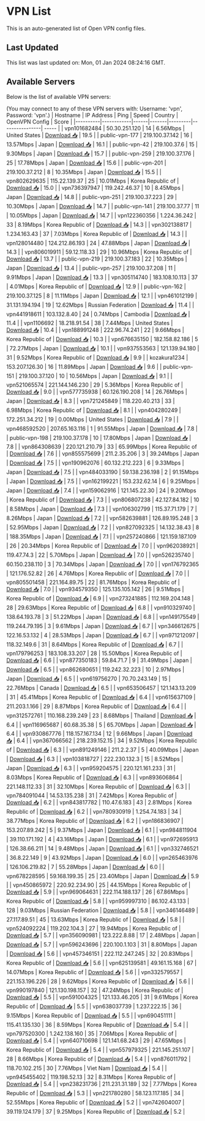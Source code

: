 # VPN List

This is an auto-generated list of Open VPN config files.

## Last Updated

This list was last updated on: Mon, 01 Jan 2024 08:24:16 GMT.

## Available Servers

Below is the list of available VPN servers:

(You may connect to any of these VPN servers with: Username: 'vpn', Password: 'vpn'.)
| Hostname | IP Address | Ping | Speed | Country | OpenVPN Config | Score |
|----------|------------|------|-------|---------|----------------| ----- |
| vpn101682484 | 50.30.251.120 | 14 | 6.56Mbps | United States | [Download 📥](./configs/server_0_US.ovpn) | 19.5 |
| public-vpn-177 | 219.100.37.142 | 16 | 13.57Mbps | Japan | [Download 📥](./configs/server_1_JP.ovpn) | 16.1 |
| public-vpn-42 | 219.100.37.6 | 15 | 9.30Mbps | Japan | [Download 📥](./configs/server_2_JP.ovpn) | 15.7 |
| public-vpn-259 | 219.100.37.176 | 25 | 17.78Mbps | Japan | [Download 📥](./configs/server_3_JP.ovpn) | 15.6 |
| public-vpn-201 | 219.100.37.212 | 8 | 10.35Mbps | Japan | [Download 📥](./configs/server_4_JP.ovpn) | 15.5 |
| vpn802629635 | 115.22.139.37 | 25 | 10.01Mbps | Korea Republic of | [Download 📥](./configs/server_5_KR.ovpn) | 15.0 |
| vpn736397947 | 119.242.46.37 | 10 | 8.45Mbps | Japan | [Download 📥](./configs/server_6_JP.ovpn) | 14.8 |
| public-vpn-251 | 219.100.37.223 | 29 | 10.30Mbps | Japan | [Download 📥](./configs/server_7_JP.ovpn) | 14.7 |
| public-vpn-141 | 219.100.37.77 | 11 | 10.05Mbps | Japan | [Download 📥](./configs/server_8_JP.ovpn) | 14.7 |
| vpn122360356 | 1.224.36.242 | 33 | 8.19Mbps | Korea Republic of | [Download 📥](./configs/server_9_KR.ovpn) | 14.3 |
| vpn302138817 | 1.234.163.43 | 37 | 7.03Mbps | Korea Republic of | [Download 📥](./configs/server_10_KR.ovpn) | 14.3 |
| vpn128014480 | 124.212.86.193 | 24 | 47.88Mbps | Japan | [Download 📥](./configs/server_11_JP.ovpn) | 14.3 |
| vpn806019911 | 59.12.118.33 | 29 | 10.96Mbps | Korea Republic of | [Download 📥](./configs/server_12_KR.ovpn) | 13.7 |
| public-vpn-219 | 219.100.37.183 | 22 | 10.35Mbps | Japan | [Download 📥](./configs/server_13_JP.ovpn) | 13.4 |
| public-vpn-257 | 219.100.37.208 | 11 | 9.91Mbps | Japan | [Download 📥](./configs/server_14_JP.ovpn) | 13.3 |
| vpn305114740 | 183.108.10.113 | 37 | 4.01Mbps | Korea Republic of | [Download 📥](./configs/server_15_KR.ovpn) | 12.9 |
| public-vpn-162 | 219.100.37.125 | 8 | 11.11Mbps | Japan | [Download 📥](./configs/server_16_JP.ovpn) | 12.1 |
| vpn461012199 | 31.131.194.194 | 19 | 12.62Mbps | Russian Federation | [Download 📥](./configs/server_17_RU.ovpn) | 11.4 |
| vpn441918611 | 103.132.8.40 | 24 | 0.74Mbps | Cambodia | [Download 📥](./configs/server_18_KH.ovpn) | 11.4 |
| vpn1106692 | 18.218.91.54 | 38 | 7.44Mbps | United States | [Download 📥](./configs/server_19_US.ovpn) | 10.4 |
| vpn188991248 | 222.96.74.241 | 22 | 9.66Mbps | Korea Republic of | [Download 📥](./configs/server_20_KR.ovpn) | 10.3 |
| vpn676635150 | 182.158.82.186 | 5 | 72.27Mbps | Japan | [Download 📥](./configs/server_21_JP.ovpn) | 10.1 |
| vpn937553563 | 121.139.94.180 | 31 | 9.52Mbps | Korea Republic of | [Download 📥](./configs/server_22_KR.ovpn) | 9.9 |
| kozakura1234 | 153.207.126.30 | 16 | 11.89Mbps | Japan | [Download 📥](./configs/server_23_JP.ovpn) | 9.6 |
| public-vpn-151 | 219.100.37.120 | 10 | 10.56Mbps | Japan | [Download 📥](./configs/server_24_JP.ovpn) | 9.1 |
| vpn521065574 | 221.144.146.230 | 29 | 5.36Mbps | Korea Republic of | [Download 📥](./configs/server_25_KR.ovpn) | 9.0 |
| vpn577735938 | 60.126.190.208 | 14 | 26.76Mbps | Japan | [Download 📥](./configs/server_26_JP.ovpn) | 8.3 |
| vpn721245849 | 118.220.40.213 | 33 | 6.98Mbps | Korea Republic of | [Download 📥](./configs/server_27_KR.ovpn) | 8.1 |
| vpn404280249 | 172.251.34.212 | 19 | 0.00Mbps | United States | [Download 📥](./configs/server_28_US.ovpn) | 7.9 |
| vpn468592520 | 207.65.163.116 | 1 | 91.55Mbps | Japan | [Download 📥](./configs/server_29_JP.ovpn) | 7.8 |
| public-vpn-198 | 219.100.37.178 | 10 | 17.80Mbps | Japan | [Download 📥](./configs/server_30_JP.ovpn) | 7.8 |
| vpn864308639 | 220.121.210.79 | 33 | 65.99Mbps | Korea Republic of | [Download 📥](./configs/server_31_KR.ovpn) | 7.6 |
| vpn855575699 | 211.2.35.206 | 3 | 39.24Mbps | Japan | [Download 📥](./configs/server_32_JP.ovpn) | 7.5 |
| vpn190962076 | 60.132.212.223 | 6 | 9.33Mbps | Japan | [Download 📥](./configs/server_33_JP.ovpn) | 7.5 |
| vpn484033190 | 59.138.236.198 | 2 | 91.15Mbps | Japan | [Download 📥](./configs/server_34_JP.ovpn) | 7.5 |
| vpn162199221 | 153.232.62.14 | 6 | 9.25Mbps | Japan | [Download 📥](./configs/server_35_JP.ovpn) | 7.4 |
| vpn159062916 | 121.145.22.30 | 24 | 9.20Mbps | Korea Republic of | [Download 📥](./configs/server_36_KR.ovpn) | 7.3 |
| vpn806807238 | 42.127.84.182 | 10 | 8.58Mbps | Japan | [Download 📥](./configs/server_37_JP.ovpn) | 7.3 |
| vpn106302799 | 115.37.71.179 | 7 | 8.26Mbps | Japan | [Download 📥](./configs/server_38_JP.ovpn) | 7.2 |
| vpn582639881 | 126.89.195.248 | 3 | 52.95Mbps | Japan | [Download 📥](./configs/server_39_JP.ovpn) | 7.2 |
| vpn827092325 | 14.132.38.43 | 8 | 188.35Mbps | Japan | [Download 📥](./configs/server_40_JP.ovpn) | 7.1 |
| vpn257240866 | 121.159.187.109 | 26 | 20.34Mbps | Korea Republic of | [Download 📥](./configs/server_41_KR.ovpn) | 7.0 |
| vpn962038921 | 119.47.74.3 | 22 | 5.70Mbps | Japan | [Download 📥](./configs/server_42_JP.ovpn) | 7.0 |
| vpn526235740 | 60.150.238.110 | 3 | 70.34Mbps | Japan | [Download 📥](./configs/server_43_JP.ovpn) | 7.0 |
| vpn176792365 | 121.176.52.82 | 26 | 4.76Mbps | Korea Republic of | [Download 📥](./configs/server_44_KR.ovpn) | 7.0 |
| vpn805501458 | 221.164.89.75 | 22 | 81.76Mbps | Korea Republic of | [Download 📥](./configs/server_45_KR.ovpn) | 7.0 |
| vpn934579350 | 125.135.105.142 | 26 | 9.51Mbps | Korea Republic of | [Download 📥](./configs/server_46_KR.ovpn) | 6.9 |
| vpn273241885 | 112.169.204.148 | 28 | 29.63Mbps | Korea Republic of | [Download 📥](./configs/server_47_KR.ovpn) | 6.8 |
| vpn910329740 | 138.64.193.78 | 3 | 51.22Mbps | Japan | [Download 📥](./configs/server_48_JP.ovpn) | 6.8 |
| vpn149175549 | 119.244.79.195 | 3 | 9.61Mbps | Japan | [Download 📥](./configs/server_49_JP.ovpn) | 6.7 |
| vpn346612675 | 122.16.53.132 | 4 | 28.53Mbps | Japan | [Download 📥](./configs/server_50_JP.ovpn) | 6.7 |
| vpn971212097 | 118.32.149.6 | 31 | 8.64Mbps | Korea Republic of | [Download 📥](./configs/server_51_KR.ovpn) | 6.7 |
| vpn179796253 | 183.108.33.207 | 28 | 15.50Mbps | Korea Republic of | [Download 📥](./configs/server_52_KR.ovpn) | 6.6 |
| vpn877350183 | 59.84.71.7 | 9 | 31.49Mbps | Japan | [Download 📥](./configs/server_53_JP.ovpn) | 6.5 |
| vpn862680651 | 119.242.32.223 | 10 | 2.97Mbps | Japan | [Download 📥](./configs/server_54_JP.ovpn) | 6.5 |
| vpn619756270 | 70.70.243.149 | 15 | 22.76Mbps | Canada | [Download 📥](./configs/server_55_CA.ovpn) | 6.5 |
| vpn653506457 | 121.143.13.209 | 31 | 45.41Mbps | Korea Republic of | [Download 📥](./configs/server_56_KR.ovpn) | 6.4 |
| vpn615637109 | 211.203.1.166 | 29 | 8.87Mbps | Korea Republic of | [Download 📥](./configs/server_57_KR.ovpn) | 6.4 |
| vpn312572761 | 110.168.239.249 | 23 | 8.68Mbps | Thailand | [Download 📥](./configs/server_58_TH.ovpn) | 6.4 |
| vpn116965687 | 60.68.35.38 | 5 | 65.70Mbps | Japan | [Download 📥](./configs/server_59_JP.ovpn) | 6.4 |
| vpn930867776 | 118.157.167.134 | 12 | 9.66Mbps | Japan | [Download 📥](./configs/server_60_JP.ovpn) | 6.4 |
| vpn367066562 | 218.239.152.15 | 34 | 9.52Mbps | Korea Republic of | [Download 📥](./configs/server_61_KR.ovpn) | 6.3 |
| vpn891249146 | 211.2.2.37 | 5 | 40.09Mbps | Japan | [Download 📥](./configs/server_62_JP.ovpn) | 6.3 |
| vpn103818727 | 222.230.132.3 | 15 | 8.52Mbps | Japan | [Download 📥](./configs/server_63_JP.ovpn) | 6.3 |
| vpn959204575 | 220.121.161.233 | 31 | 8.03Mbps | Korea Republic of | [Download 📥](./configs/server_64_KR.ovpn) | 6.3 |
| vpn893606864 | 221.148.112.33 | 31 | 32.10Mbps | Korea Republic of | [Download 📥](./configs/server_65_KR.ovpn) | 6.3 |
| vpn784091044 | 14.53.135.238 | 31 | 7.42Mbps | Korea Republic of | [Download 📥](./configs/server_66_KR.ovpn) | 6.2 |
| vpn843817782 | 110.47.6.183 | 43 | 2.81Mbps | Korea Republic of | [Download 📥](./configs/server_67_KR.ovpn) | 6.2 |
| vpn780930919 | 1.254.74.183 | 34 | 38.77Mbps | Korea Republic of | [Download 📥](./configs/server_68_KR.ovpn) | 6.2 |
| vpn186836907 | 153.207.89.242 | 5 | 9.37Mbps | Japan | [Download 📥](./configs/server_69_JP.ovpn) | 6.1 |
| vpn984811904 | 39.110.171.192 | 4 | 43.16Mbps | Japan | [Download 📥](./configs/server_70_JP.ovpn) | 6.1 |
| vpn972695913 | 126.38.66.211 | 14 | 9.48Mbps | Japan | [Download 📥](./configs/server_71_JP.ovpn) | 6.1 |
| vpn332746521 | 36.8.22.149 | 9 | 43.92Mbps | Japan | [Download 📥](./configs/server_72_JP.ovpn) | 6.0 |
| vpn265463976 | 126.106.219.82 | 7 | 55.28Mbps | Japan | [Download 📥](./configs/server_73_JP.ovpn) | 6.0 |
| vpn678228595 | 59.168.199.35 | 25 | 23.40Mbps | Japan | [Download 📥](./configs/server_74_JP.ovpn) | 5.9 |
| vpn450865972 | 220.92.234.90 | 25 | 44.15Mbps | Korea Republic of | [Download 📥](./configs/server_75_KR.ovpn) | 5.9 |
| vpn969064631 | 222.114.188.137 | 26 | 67.86Mbps | Korea Republic of | [Download 📥](./configs/server_76_KR.ovpn) | 5.8 |
| vpn959997310 | 86.102.43.133 | 128 | 9.03Mbps | Russian Federation | [Download 📥](./configs/server_77_RU.ovpn) | 5.8 |
| vpn346146489 | 27.117.89.51 | 45 | 13.63Mbps | Korea Republic of | [Download 📥](./configs/server_78_KR.ovpn) | 5.8 |
| vpn524092224 | 119.202.104.3 | 27 | 19.94Mbps | Korea Republic of | [Download 📥](./configs/server_79_KR.ovpn) | 5.7 |
| vpn356090981 | 123.222.8.88 | 17 | 2.48Mbps | Japan | [Download 📥](./configs/server_80_JP.ovpn) | 5.7 |
| vpn596243696 | 220.100.1.103 | 31 | 8.80Mbps | Japan | [Download 📥](./configs/server_81_JP.ovpn) | 5.6 |
| vpn457346151 | 222.112.247.245 | 32 | 20.83Mbps | Korea Republic of | [Download 📥](./configs/server_82_KR.ovpn) | 5.6 |
| vpn625139581 | 49.161.15.168 | 67 | 14.07Mbps | Korea Republic of | [Download 📥](./configs/server_83_KR.ovpn) | 5.6 |
| vpn332579557 | 221.153.196.226 | 28 | 9.62Mbps | Korea Republic of | [Download 📥](./configs/server_84_KR.ovpn) | 5.6 |
| vpn990197840 | 121.130.198.157 | 32 | 47.24Mbps | Korea Republic of | [Download 📥](./configs/server_85_KR.ovpn) | 5.5 |
| vpn591004325 | 121.133.46.205 | 31 | 9.61Mbps | Korea Republic of | [Download 📥](./configs/server_86_KR.ovpn) | 5.5 |
| vpn638037739 | 1.237.222.15 | 36 | 9.15Mbps | Korea Republic of | [Download 📥](./configs/server_87_KR.ovpn) | 5.5 |
| vpn690451111 | 115.41.135.130 | 36 | 8.59Mbps | Korea Republic of | [Download 📥](./configs/server_88_KR.ovpn) | 5.4 |
| vpn797520300 | 1.242.138.160 | 35 | 7.06Mbps | Korea Republic of | [Download 📥](./configs/server_89_KR.ovpn) | 5.4 |
| vpn640710698 | 121.141.68.243 | 29 | 47.65Mbps | Korea Republic of | [Download 📥](./configs/server_90_KR.ovpn) | 5.4 |
| vpn557979325 | 221.145.251.107 | 28 | 8.66Mbps | Korea Republic of | [Download 📥](./configs/server_91_KR.ovpn) | 5.4 |
| vpn876011792 | 118.70.102.215 | 30 | 7.76Mbps | Viet Nam | [Download 📥](./configs/server_92_VN.ovpn) | 5.4 |
| vpn945455402 | 119.198.52.13 | 32 | 8.31Mbps | Korea Republic of | [Download 📥](./configs/server_93_KR.ovpn) | 5.4 |
| vpn238231736 | 211.231.31.189 | 32 | 7.77Mbps | Korea Republic of | [Download 📥](./configs/server_94_KR.ovpn) | 5.3 |
| vpn221780280 | 58.123.117.185 | 34 | 52.55Mbps | Korea Republic of | [Download 📥](./configs/server_95_KR.ovpn) | 5.2 |
| vpn742604007 | 39.119.124.179 | 37 | 9.25Mbps | Korea Republic of | [Download 📥](./configs/server_96_KR.ovpn) | 5.2 |
